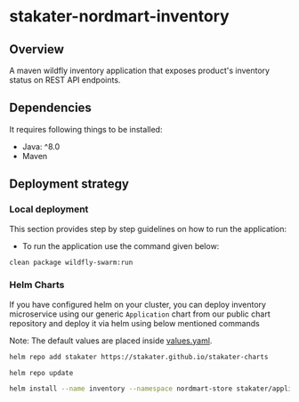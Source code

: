 # stakater-nordmart-inventory

## Overview

A maven wildfly inventory application that exposes product's inventory status on REST API endpoints.

## Dependencies

It requires following things to be installed:

* Java: ^8.0
* Maven

## Deployment strategy

### Local deployment

This section provides step by step guidelines on how to run the application:

* To run the application use the command given below:

```bash
clean package wildfly-swarm:run
```

### Helm Charts

If you have configured helm on your cluster, you can deploy inventory microservice using our generic `Application` chart from our public chart repository and deploy it via helm using below mentioned commands

Note:
The default values are placed inside [values.yaml](deployment/values.yaml]).

```bash
helm repo add stakater https://stakater.github.io/stakater-charts

helm repo update

helm install --name inventory --namespace nordmart-store stakater/application -f deployment/values.yaml
```

